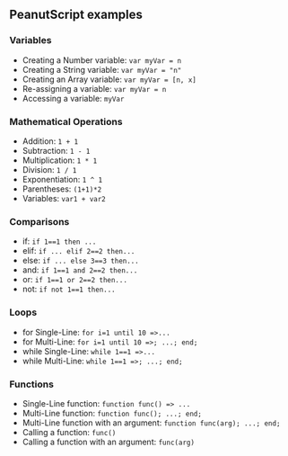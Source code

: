 ## PeanutScript examples
### Variables
- Creating a Number variable: `var myVar = n`
- Creating a String variable: `var myVar = "n"`
- Creating an Array variable: `var myVar = [n, x]`
- Re-assigning a variable: `var myVar = n`
- Accessing a variable: `myVar`
### Mathematical Operations
- Addition: `1 + 1`
- Subtraction: `1 - 1`
- Multiplication: `1 * 1`
- Division: `1 / 1`
- Exponentiation: `1 ^ 1`
- Parentheses: `(1+1)*2`
- Variables: `var1 + var2`
### Comparisons
- if: `if 1==1 then ...`
- elif: `if ... elif 2==2 then...`
- else: `if ... else 3==3 then...`
- and: `if 1==1 and 2==2 then...`
- or: `if 1==1 or 2==2 then...`
- not: `if not 1==1 then...`
### Loops
- for Single-Line: `for i=1 until 10 =>...`
- for Multi-Line: `for i=1 until 10 =>; ...; end;`
- while Single-Line: `while 1==1 =>...`
- while Multi-Line: `while 1==1 =>; ...; end;`
### Functions
- Single-Line function: `function func() => ...`
- Multi-Line function: `function func(); ...; end;`
- Multi-Line function with an argument: `function func(arg); ...; end;`
- Calling a function: `func()`
- Calling a function with an argument: `func(arg)`